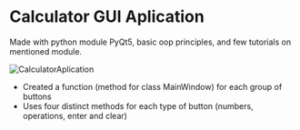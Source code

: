 # Calculator GUI Aplication

Made with python module PyQt5, basic oop principles, and few tutorials on mentioned module.

![CalculatorAplication](https://user-images.githubusercontent.com/59142427/88577232-fd0d0b00-d046-11ea-930d-7d8c39b13699.gif)

* Created a function (method for class MainWindow) for each group of buttons
* Uses four distinct methods for each type of button (numbers, operations, enter and clear)

